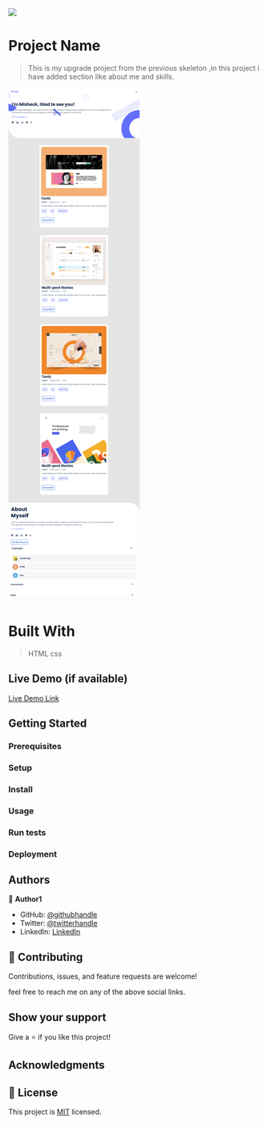 ![](https://img.shields.io/badge/Microverse-blueviolet)

# Project Name

> This is my upgrade project from the previous skeleton ,in this project i have added section like about me and skills.

![screenshot](./images/mobileportfolio.png)
#
# Built With

>HTML
>css

## Live Demo (if available)

[Live Demo Link](https://misheck12.github.io/Portfolio/)


## Getting Started
### Prerequisites

### Setup

### Install

### Usage

### Run tests

### Deployment



## Authors

👤 **Author1**

- GitHub: [@githubhandle](https://github.com/misheck12)
- Twitter: [@twitterhandle](https://twitter.com/MisheckLivingi2)
- LinkedIn: [LinkedIn](https://www.linkedin.com/in/misheck-livingi-a0b536142/)

## 🤝 Contributing

Contributions, issues, and feature requests are welcome!

feel free to reach me on any of the above social links.

## Show your support

Give a ⭐️ if you like this project!

## Acknowledgments


## 📝 License

This project is [MIT](./MIT.md) licensed.
